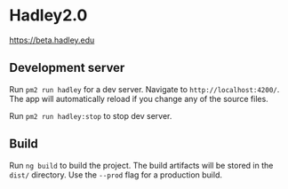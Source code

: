 # Hadley2.0

https://beta.hadley.edu

## Development server

Run `pm2 run hadley` for a dev server. Navigate to `http://localhost:4200/`. The app will automatically reload if you change any of the source files.

Run `pm2 run hadley:stop` to stop dev server.

## Build

Run `ng build` to build the project. The build artifacts will be stored in the `dist/` directory. Use the `--prod` flag for a production build.
